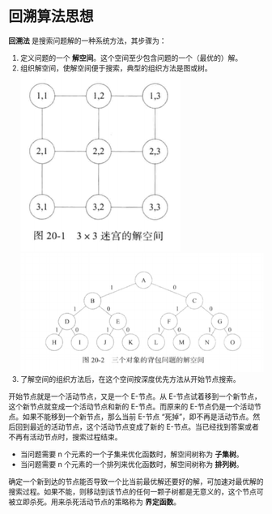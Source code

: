 # 回溯算法思想

**回溯法** 是搜索问题解的一种系统方法，其步骤为：
1. 定义问题的一个 **解空间**。这个空间至少包含问题的一个（最优的）解。
2. 组织解空间，使解空间便于搜索，典型的组织方法是图或树。
![](../../图片/3x3迷宫的解空间.png)
![](../../图片/三个对象的背包问题的解空间.png)
3. 了解空间的组织方法后，在这个空间按深度优先方法从开始节点搜索。

开始节点就是一个活动节点，又是一个 E-节点。从 E-节点试着移到一个新节点，这个新节点就变成一个活动节点和新的 E-节点。而原来的 E-节点仍是一个活动节点。如果不能移到一个新节点，那么当前 E-节点 “死掉”，即不再是活动节点。然后回到最近的活动节点，这个活动节点变成了新的 E-节点。当已经找到答案或者不再有活动节点时，搜索过程结束。

* 当问题需要 n 个元素的一个子集来优化函数时，解空间树称为 **子集树**。
* 当问题需要 n 个元素的一个排列来优化函数时，解空间树称为 **排列树**。

确定一个新到达的节点能否导致一个比当前最优解还要好的解，可加速对最优解的搜索过程。如果不能，则移动到该节点的任何一颗子树都是无意义的，这个节点可被立即杀死。用来杀死活动节点的策略称为 **界定函数**。